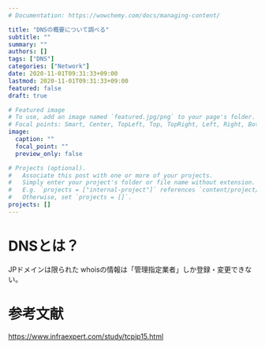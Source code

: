```yaml
---
# Documentation: https://wowchemy.com/docs/managing-content/

title: "DNSの概要について調べる"
subtitle: ""
summary: ""
authors: []
tags: ["DNS"]
categories: ["Network"]
date: 2020-11-01T09:31:33+09:00
lastmod: 2020-11-01T09:31:33+09:00
featured: false
draft: true

# Featured image
# To use, add an image named `featured.jpg/png` to your page's folder.
# Focal points: Smart, Center, TopLeft, Top, TopRight, Left, Right, BottomLeft, Bottom, BottomRight.
image:
  caption: ""
  focal_point: ""
  preview_only: false

# Projects (optional).
#   Associate this post with one or more of your projects.
#   Simply enter your project's folder or file name without extension.
#   E.g. `projects = ["internal-project"]` references `content/project/deep-learning/index.md`.
#   Otherwise, set `projects = []`.
projects: []
---
```



# DNSとは？

JPドメインは限られた
whoisの情報は「管理指定業者」しか登録・変更できない。


# 参考文献

https://www.infraexpert.com/study/tcpip15.html
